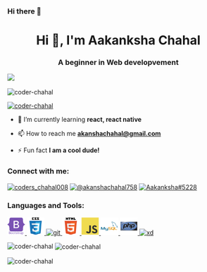 ### Hi there 👋

<!--
**coder-chahal/coder-chahal** is a ✨ _special_ ✨ repository because its `README.md` (this file) appears on your GitHub profile.

Here are some ideas to get you started:

- 🔭 I’m currently working on ...
- 🌱 I’m currently learning ...
- 👯 I’m looking to collaborate on ...
- 🤔 I’m looking for help with ...
- 💬 Ask me about ...
- 📫 How to reach me: ...
- 😄 Pronouns: ...
- ⚡ Fun fact: ...
-->
<h1 align="center">Hi 👋, I'm Aakanksha Chahal</h1>
<h3 align="center">A beginner in Web developvement</h3>
<img src="[https://www.google.com/url?sa=i&url=https%3A%2F%2Fdribbble.com%2Fshots%2F15215756-Coding-Animation-Concept&psig=AOvVaw2ozqX2CK5ulkDbGdedDmUg&ust=1664964407673000&source=images&cd=vfe&ved=0CAkQjRxqFwoTCMir0_WpxvoCFQAAAAAdAAAAABAD](https://cdn.dribbble.com/users/4055494/screenshots/15215756/media/d2b66c4ca0192aa26d103448b3d1518b.gif)">

<p align="left"> <img src="https://komarev.com/ghpvc/?username=coder-chahal&label=Profile%20views&color=0e75b6&style=flat" alt="coder-chahal" /> </p>

<p align="left"> <a href="https://github.com/ryo-ma/github-profile-trophy"><img src="https://github-profile-trophy.vercel.app/?username=coder-chahal" alt="coder-chahal" /></a> </p>

- 🌱 I’m currently learning **react, react native**

- 📫 How to reach me **akanshachahal@gmail.com**

- ⚡ Fun fact **I am a cool dude!**

<h3 align="left">Connect with me:</h3>
<p align="left">
<a href="https://linkedin.com/in/coders_chahal008" target="blank"><img align="center" src="https://raw.githubusercontent.com/rahuldkjain/github-profile-readme-generator/master/src/images/icons/Social/linked-in-alt.svg" alt="coders_chahal008" height="30" width="40" /></a>
<a href="https://www.hackerrank.com/@akanshachahal758" target="blank"><img align="center" src="https://raw.githubusercontent.com/rahuldkjain/github-profile-readme-generator/master/src/images/icons/Social/hackerrank.svg" alt="@akanshachahal758" height="30" width="40" /></a>
<a href="https://discord.gg/Aakanksha#5228" target="blank"><img align="center" src="https://raw.githubusercontent.com/rahuldkjain/github-profile-readme-generator/master/src/images/icons/Social/discord.svg" alt="Aakanksha#5228" height="30" width="40" /></a>
</p>

<h3 align="left">Languages and Tools:</h3>
<p align="left"> <a href="https://getbootstrap.com" target="_blank" rel="noreferrer"> <img src="https://raw.githubusercontent.com/devicons/devicon/master/icons/bootstrap/bootstrap-plain-wordmark.svg" alt="bootstrap" width="40" height="40"/> </a> <a href="https://www.w3schools.com/css/" target="_blank" rel="noreferrer"> <img src="https://raw.githubusercontent.com/devicons/devicon/master/icons/css3/css3-original-wordmark.svg" alt="css3" width="40" height="40"/> </a> <a href="https://git-scm.com/" target="_blank" rel="noreferrer"> <img src="https://www.vectorlogo.zone/logos/git-scm/git-scm-icon.svg" alt="git" width="40" height="40"/> </a> <a href="https://www.w3.org/html/" target="_blank" rel="noreferrer"> <img src="https://raw.githubusercontent.com/devicons/devicon/master/icons/html5/html5-original-wordmark.svg" alt="html5" width="40" height="40"/> </a> <a href="https://developer.mozilla.org/en-US/docs/Web/JavaScript" target="_blank" rel="noreferrer"> <img src="https://raw.githubusercontent.com/devicons/devicon/master/icons/javascript/javascript-original.svg" alt="javascript" width="40" height="40"/> </a> <a href="https://www.mysql.com/" target="_blank" rel="noreferrer"> <img src="https://raw.githubusercontent.com/devicons/devicon/master/icons/mysql/mysql-original-wordmark.svg" alt="mysql" width="40" height="40"/> </a> <a href="https://www.php.net" target="_blank" rel="noreferrer"> <img src="https://raw.githubusercontent.com/devicons/devicon/master/icons/php/php-original.svg" alt="php" width="40" height="40"/> </a> <a href="https://www.adobe.com/products/xd.html" target="_blank" rel="noreferrer"> <img src="https://cdn.worldvectorlogo.com/logos/adobe-xd.svg" alt="xd" width="40" height="40"/> </a> </p>

<p><img align="left" src="https://github-readme-stats.vercel.app/api/top-langs?username=coder-chahal&show_icons=true&locale=en&layout=compact" alt="coder-chahal" /></p>

<p>&nbsp;<img align="center" src="https://github-readme-stats.vercel.app/api?username=coder-chahal&show_icons=true&locale=en" alt="coder-chahal" /></p>

<p><img align="center" src="https://github-readme-streak-stats.herokuapp.com/?user=coder-chahal&" alt="coder-chahal" /></p>

